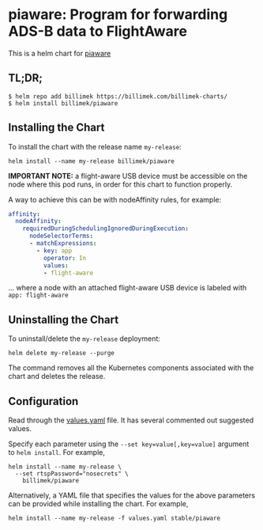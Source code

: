 # piaware: Program for forwarding ADS-B data to FlightAware

This is a helm chart for [piaware](https://github.com/flightaware/piaware)

## TL;DR;

```shell
$ helm repo add billimek https://billimek.com/billimek-charts/
$ helm install billimek/piaware
```

## Installing the Chart

To install the chart with the release name `my-release`:

```console
helm install --name my-release billimek/piaware
```

**IMPORTANT NOTE:** a flight-aware USB device must be accessible on the node where this pod runs, in order for this chart to function properly.

A way to achieve this can be with nodeAffinity rules, for example:

```yaml
affinity:
  nodeAffinity:
    requiredDuringSchedulingIgnoredDuringExecution:
      nodeSelectorTerms:
      - matchExpressions:
        - key: app
          operator: In
          values:
          - flight-aware
```

... where a node with an attached flight-aware USB device is labeled with `app: flight-aware`

## Uninstalling the Chart

To uninstall/delete the `my-release` deployment:

```console
helm delete my-release --purge
```

The command removes all the Kubernetes components associated with the chart and deletes the release.

## Configuration

Read through the [values.yaml](https://github.com/billimek/billimek-charts/blob/master/charts/piaware/values.yaml) file. It has several commented out suggested values.

Specify each parameter using the `--set key=value[,key=value]` argument to `helm install`. For example,

```console
helm install --name my-release \
  --set rtspPassword="nosecrets" \
    billimek/piaware
```

Alternatively, a YAML file that specifies the values for the above parameters can be provided while installing the chart. For example,

```console
helm install --name my-release -f values.yaml stable/piaware
```
